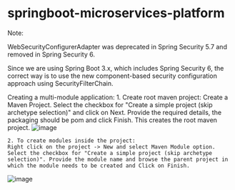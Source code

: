 # springboot-microservices-platform

Note:

WebSecurityConfigurerAdapter was deprecated in Spring Security 5.7 and removed in Spring Security 6.

Since we are using Spring Boot 3.x, which includes Spring Security 6, the correct way is to use the new component-based security configuration approach using SecurityFilterChain.

Creating a multi-module application:
	1. Create root maven project:
	Create a Maven Project. Select the checkbox for "Create a simple project (skip archetype selection)" and click on Next. Provide the required details, the packaging should be pom and click Finish. This creates the root maven project.
	![image](https://github.com/user-attachments/assets/7d8b3392-cf40-40f5-8d42-973095547570)

		
	
	2. To create modules inside the project: 
	Right click on the project -> New and select Maven Module option. Select the checkbox for "Create a simple project (skip archetype selection)". Provide the module name and browse the parent project in  which the module needs to be created and Click on Finish.
	
		
	 
![image](https://github.com/user-attachments/assets/94310b19-420c-4d9d-90e2-5674c4f8f54d)
